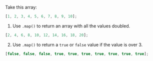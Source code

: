 Take this array:

```js
[1, 2, 3, 4, 5, 6, 7, 8, 9, 10];
```

1. Use `.map()` to return an array with all the values doubled.

```js
[2, 4, 6, 8, 10, 12, 14, 16, 18, 20];
```

2. Use `.map()` to return a `true` or `false` value if the value is over 3.

```js
[false, false, false, true, true, true, true, true, true, true];
```